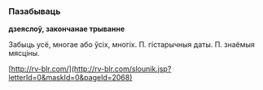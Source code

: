### Пазабываць
**дзеяслоў, закончанае трыванне**

Забыць усё, многае або ўсіх, многіх. П. гістарычныя даты. П. знаёмыя мясціны.

<a rel="author">[http://rv-blr.com/](http://rv-blr.com/slounik.jsp?letterId=0&maskId=0&pageId=2068)</a>
